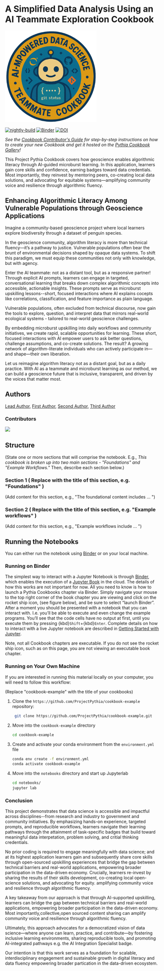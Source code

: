 # A Simplified Data Analysis Using an AI Teammate Exploration Cookbook

<img src="thumbnails/thumbnail.png" alt="thumbnail" width="300"/>

[![nightly-build](https://github.com/ProjectPythia/cookbook-template/actions/workflows/nightly-build.yaml/badge.svg)](https://github.com/ProjectPythia/cookbook-template/actions/workflows/nightly-build.yaml)
[![Binder](https://binder.projectpythia.org/badge_logo.svg)](https://binder.projectpythia.org/v2/gh/ProjectPythia/cookbook-template/main?labpath=notebooks)
[![DOI](https://zenodo.org/badge/475509405.svg)](https://zenodo.org/badge/latestdoi/475509405)

_See the [Cookbook Contributor's Guide](https://projectpythia.org/cookbook-guide) for step-by-step instructions on how to create your new Cookbook and get it hosted on the [Pythia Cookbook Gallery](https://cookbooks.projectpythia.org)!_

This Project Pythia Cookbook covers how geoscience enables algorithmic literacy through AI-guided microburst learning. In this application, learners gain core skills and confidence, earning badges toward data credentials. Most importantly, they reinvest by mentoring peers, co-creating local data solutions, and advocating for equitable systems—amplifying community voice and resilience through algorithmic fluency.

## Enhancing Algorithmic Literacy Among Vulnerable Populations through Geoscience Applications

Imagine a community-based geoscience project where local learners explore biodiversity through a dataset of penguin species.

In the geoscience community, algorithm literacy is more than technical fluency—it’s a pathway to justice. Vulnerable populations often bear the brunt of environmental decisions shaped by opaque data systems. To shift this paradigm, we must equip these communities not only with knowledge, but with agency.

Enter the AI teammate:  not as a distant tool, but as a responsive partner! Through explicit AI prompts, learners can engage in targeted, conversational learning that breaks down complex algorithmic concepts into accessible, actionable insights. These prompts serve as microburst upskilling lessons--short, focused interactions where AI explains cocepts like correlations, classification, and feature importance as plain language.  

Vulnerable populations, often excluded from technical discourse, now gain the tools to explore, question, and interpret data that mirrors real-world ecological systems - tailored to real-world geoscience challenges.

By embedding microburst upskilling into daily workflows and community initiatives, we create rapid, scalable opportunities for learning. These short, focused interactions with AI empower users to ask better questions, challenge assumptions, and co-create solutions. The result? A growing network of algorithm-literate individuals who can actively participate in—and shape—their own liberation.

Let us reimagine algorithm literacy not as a distant goal, but as a daily practice. With AI as a teammate and microburst learning as our method, we can build a geoscience future that is inclusive, transparent, and driven by the voices that matter most.
## Authors

[Lead Author](https://github.com/quir1869), [First Author](https://github.com/El0quence), [Second Author](https://github.com/ianamtemmy), [Third Author](https://github.com/ftuluiri) 

### Contributors

<a href="https://github.com/ProjectPythia/cookbook-template/graphs/contributors">
  <img src="https://contrib.rocks/image?repo=ProjectPythia/cookbook-template" />
</a>

## Structure

(State one or more sections that will comprise the notebook. E.g., _This cookbook is broken up into two main sections - "Foundations" and "Example Workflows."_ Then, describe each section below.)

### Section 1 ( Replace with the title of this section, e.g. "Foundations" )

(Add content for this section, e.g., "The foundational content includes ... ")

### Section 2 ( Replace with the title of this section, e.g. "Example workflows" )

(Add content for this section, e.g., "Example workflows include ... ")

## Running the Notebooks

You can either run the notebook using [Binder](https://binder.projectpythia.org/) or on your local machine.

### Running on Binder

The simplest way to interact with a Jupyter Notebook is through
[Binder](https://binder.projectpythia.org/), which enables the execution of a
[Jupyter Book](https://jupyterbook.org) in the cloud. The details of how this works are not
important for now. All you need to know is how to launch a Pythia
Cookbooks chapter via Binder. Simply navigate your mouse to
the top right corner of the book chapter you are viewing and click
on the rocket ship icon, (see figure below), and be sure to select
“launch Binder”. After a moment you should be presented with a
notebook that you can interact with. I.e. you’ll be able to execute
and even change the example programs. You’ll see that the code cells
have no output at first, until you execute them by pressing
{kbd}`Shift`\+{kbd}`Enter`. Complete details on how to interact with
a live Jupyter notebook are described in [Getting Started with
Jupyter](https://foundations.projectpythia.org/foundations/getting-started-jupyter).

Note, not all Cookbook chapters are executable. If you do not see
the rocket ship icon, such as on this page, you are not viewing an
executable book chapter.


### Running on Your Own Machine

If you are interested in running this material locally on your computer, you will need to follow this workflow:

(Replace "cookbook-example" with the title of your cookbooks)

1. Clone the `https://github.com/ProjectPythia/cookbook-example` repository:

   ```bash
    git clone https://github.com/ProjectPythia/cookbook-example.git
   ```

1. Move into the `cookbook-example` directory
   ```bash
   cd cookbook-example
   ```
1. Create and activate your conda environment from the `environment.yml` file
   ```bash
   conda env create -f environment.yml
   conda activate cookbook-example
   ```
1. Move into the `notebooks` directory and start up Jupyterlab
   ```bash
   cd notebooks/
   jupyter lab
   ```
### Conclusion

This project demonstrates that data science is accessible and impactful across disciplines--from research and industry to government and community initiatives. By emphasizing hands-on experience, targeted prompts, and reproducible workflows, learners navigate their learning pathways through the attainment of task-specific badges that build toward meaningful data interpetation, problem solving, and critial thinking credentials. 

No prior coding is required to engage meaningfully with data science; and at its highest application learners gain and subsequently share core skills through open-sourced upskilling experiences that bridge the gap between technical barriers and real-world applications, empowering broader participation in the data-driven economy.  Crucially, learners re-invest by sharing the results of their skills development, co-creating local open-science solutions, and advocating for equity.  amplifying community voice and resilience through algorithmic fluency.

A key takeaway from our approach is that through AI-supported upskilling, learners can bridge the gap between technical barriers and real-world applications, empowering broader participation in the data-driven economy.  Most importantly,collective,open sourced content sharing can amplify community voice and resilience through algorithmic fluency.

Ultimately, this approach advocates for a democratized vision of data science—where anyone can learn, practice, and contribute—by fostering inclusive learning environments, sharing reproducible tools, and promoting AI-integrated pathways e.g. the AI Integration Specialist badge. 

Our intention is that this work serves as a foundation for scalable, interdisciplinary engagement and sustainable growth in digital literacy and data fluency empowering broader partication in the data-driven ecosystem.
